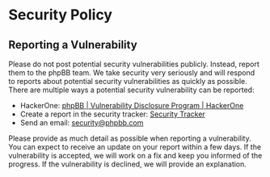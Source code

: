 # Security Policy

## Reporting a Vulnerability

Please do not post potential security vulnerabilities publicly. Instead, report them to the phpBB team.
We take security very seriously and will respond to reports about potential security vulnerabilities as quickly as possible.
There are multiple ways a potential security vulnerability can be reported:

- HackerOne: [phpBB | Vulnerability Disclosure Program | HackerOne](https://hackerone.com/phpbb)
- Create a report in the security tracker: [Security Tracker](https://www.phpbb.com/security/)
- Send an email: [security@phpbb.com](mailto:security@phpbb.com)

Please provide as much detail as possible when reporting a vulnerability. You can expect to receive an update on your report within a few days. If the vulnerability is accepted, we will work on a fix and keep you informed of the progress. If the vulnerability is declined, we will provide an explanation.
